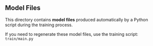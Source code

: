 ## Model Files

This directory contains **model files** produced automatically by a Python script during the training process.

If you need to regenerate these model files, use the training script: `train/main.py`
